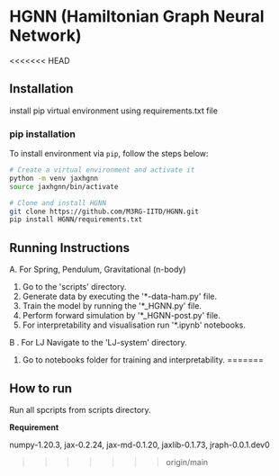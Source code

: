 # __HGNN (Hamiltonian Graph Neural Network)__

<<<<<<< HEAD
## Installation
install pip virtual environment using requirements.txt file
### pip installation
To install environment via `pip`, follow the steps below:
```sh
# Create a virtual environment and activate it
python -m venv jaxhgnn
source jaxhgnn/bin/activate

# Clone and install HGNN
git clone https://github.com/M3RG-IITD/HGNN.git
pip install HGNN/requirements.txt
```

## Running Instructions
A. For Spring, Pendulum, Gravitational (n-body)
1.  Go to the 'scripts' directory.
2. Generate data by executing the '*-data-ham.py' file.
3. Train the model by running the '*_HGNN.py' file.
4. Perform forward simulation by '*_HGNN-post.py' file.
5. For interpretability and visualisation run '*.ipynb' notebooks.

B . For LJ Navigate to the 'LJ-system' directory.
1. Go to notebooks folder for training and interpretability.
=======
## __How to run__
Run all spcripts from scripts directory.

__Requirement__

numpy-1.20.3, jax-0.2.24, jax-md-0.1.20, jaxlib-0.1.73, jraph-0.0.1.dev0
>>>>>>> origin/main
